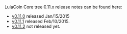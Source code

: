 LulaCoin Core tree 0.11.x release notes can be found here:

- [v0.11.0](release-notes/release-notes-0.11.0.md) released Jan/15/2015
- [v0.11.1](release-notes/release-notes-0.11.1.md) released Feb/10/2015.
- [v0.11.2](release-notes/release-notes-0.11.2.md) not released yet.
